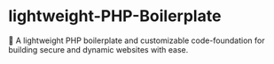 # lightweight-PHP-Boilerplate
:wrench: A lightweight PHP boilerplate and customizable code-foundation for building secure and dynamic websites with ease.
